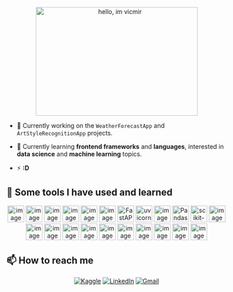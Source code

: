 
<p align="center">
  <img width="371" height="249" alt="hello, im vicmir" src="https://github.com/user-attachments/assets/9a5ba6d7-e18c-4560-a130-0511693d14d1" />
</p>

- 🔭 Currently working on the `WeatherForecastApp` and `ArtStyleRecognitionApp` projects.

- 🌱 Currently learning **frontend frameworks** and **languages**, interested in **data science** and **machine learning** topics.

- ⚡ **:D**

<!--
![GitHub Snake](https://github.com/vicmir/vicmir/blob/output/github-contribution-grid-snake.svg)
-->

## 👾 Some tools I have used and learned

<p align="center">
  <!-- <img src="https://img.icons8.com/color/48/000000/python.png" alt="Python" title="Python"/> -->
  <img width="38" height="38" alt="image" src="https://github.com/user-attachments/assets/3a7dcb2c-72a4-423b-bbba-62c46ff1a078" />
  <img width="38" height="38" alt="image" src="https://github.com/user-attachments/assets/74b30349-27b1-47b3-b2d5-960fa863bb55" />
  <img width="38" height="38" alt="image" src="https://github.com/user-attachments/assets/53ff912f-0652-40f6-9d8e-baa71f3f45b0" />
  <img width="38" height="38" alt="image" src="https://github.com/user-attachments/assets/8d8fe301-e767-4747-adc6-386c4014cdd1" />

  <img width="38" height="38" alt="image" src="https://github.com/user-attachments/assets/efc0dab1-768e-4e34-a4ab-4874f5490e06" />
  <img width="38" height="38" alt="image" src="https://github.com/user-attachments/assets/d53a8393-2714-4da8-b11f-0549edaa7752" />

  <img width="38" height="38" alt="FastAPI (2)" src="https://github.com/user-attachments/assets/c620a52a-ffdd-4c2b-96bb-77f3ff40fa93" />
  <img width="38" height="38" alt="uvicorn" src="https://github.com/user-attachments/assets/53c97363-72db-43d6-b805-c5b036028213" />

  <img width="38" height="38" alt="image" src="https://github.com/user-attachments/assets/1a97471a-adab-48c8-8377-05cd3365a57e" />
  <img width="38" height="38" alt="Pandas" src="https://github.com/user-attachments/assets/008f6567-fa69-4eb0-bb54-bd1e93558939" />
  <img width="38" height="38" alt="scikit-learn" src="https://github.com/user-attachments/assets/4e2bc6ad-0fba-4765-b71b-b2b818342fb9" />
  <img width="38" height="38" alt="image" src="https://github.com/user-attachments/assets/8c331beb-1ca7-481e-9afa-44b2cfedf46f" />

  <img width="38" height="38" alt="image" src="https://github.com/user-attachments/assets/55bbdf05-51a7-45a8-b02f-7f76227b73ff" />
  <img width="38" height="38" alt="image" src="https://github.com/user-attachments/assets/e0c8f023-63ba-4ea3-8702-0c224dfd94ec" />

  <img width="38" height="38" alt="image" src="https://github.com/user-attachments/assets/3d1cf5a5-861e-4d8c-bbc9-d8c03050c8b2" />
  <img width="38" height="38" alt="image" src="https://github.com/user-attachments/assets/61e3edce-af48-472e-9d0e-e431231885ea" />

  <img width="38" height="38" alt="image" src="https://github.com/user-attachments/assets/2125efaa-777c-400b-aa4d-bc789aed8e91" />
  <img width="38" height="38" alt="image" src="https://github.com/user-attachments/assets/e0d3d90e-d0d3-4869-8640-a75d5fca98a1" />

  <img width="38" height="38" alt="image" src="https://github.com/user-attachments/assets/7620760b-3269-4727-b8f9-2dce09bcf311" />
  <img width="38" height="38" alt="image" src="https://github.com/user-attachments/assets/c52d002e-d941-4ac0-9f75-febb6bdc3147" />
  <img width="38" height="38" alt="image" src="https://github.com/user-attachments/assets/cdfcbe50-3d97-43ce-9eff-5aa1b9dbc263" />
  <img width="38" height="38" alt="image" src="https://github.com/user-attachments/assets/6098f19e-afb4-42cd-a5df-c0c59f3f4abe" />
  
</p>


## 📫 How to reach me

<p align="center"> 
  <a href="https://www.kaggle.com/victmir" title="Kaggle"><img src="https://img.shields.io/badge/Kaggle-20BEFF?style=for-the-badge&logo=kaggle&logoColor=white" alt="Kaggle"></a>
  <a href="https://www.linkedin.com/in/viktoriia-mirochnyk-82693a284/" title="LinkedIn"><img src="https://custom-icon-badges.demolab.com/badge/LinkedIn-0A66C2?logo=linkedin-white&logoColor=fff&style=for-the-badge" alt="LinkedIn"></a> 
  <a href="mailto:viktoriiamirochnyk@gmail.com" title="Gmail"><img src="https://img.shields.io/badge/Gmail-D14836?style=for-the-badge&logo=gmail&logoColor=white" alt="Gmail"></a>
</p>
